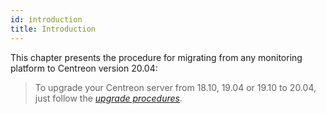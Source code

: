 ```yaml
---
id: introduction
title: Introduction
---
```


This chapter presents the procedure for migrating from any monitoring platform
to Centreon version 20.04:

> To upgrade your Centreon server from 18.10, 19.04 or 19.10 to 20.04, just follow the
> *[upgrade procedures](../upgrade/introduction.html)*.
